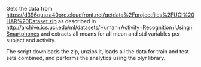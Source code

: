 Gets the data from https://d396qusza40orc.cloudfront.net/getdata%2Fprojectfiles%2FUCI%20HAR%20Dataset.zip as described in http://archive.ics.uci.edu/ml/datasets/Human+Activity+Recognition+Using+Smartphones and extracts all means for all mean and std variables per subject and activity.

The script downloads the zip, unzips it, loads all the data for train and test sets combined, and performs the analytics using the plyr library.
